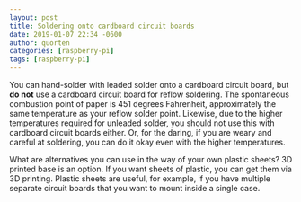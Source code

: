 ```yaml
---
layout: post
title: Soldering onto cardboard circuit boards
date: 2019-01-07 22:34 -0600
author: quorten
categories: [raspberry-pi]
tags: [raspberry-pi]
---
```


You can hand-solder with leaded solder onto a cardboard circuit board,
but **do not** use a cardboard circuit board for reflow soldering.
The spontaneous combustion point of paper is 451 degrees Fahrenheit,
approximately the same temperature as your reflow solder point.
Likewise, due to the higher temperatures required for unleaded solder,
you should not use this with cardboard circuit boards either.  Or, for
the daring, if you are weary and careful at soldering, you can do it
okay even with the higher temperatures.

What are alternatives you can use in the way of your own plastic
sheets?  3D printed base is an option.  If you want sheets of plastic,
you can get them via 3D printing.  Plastic sheets are useful, for
example, if you have multiple separate circuit boards that you want to
mount inside a single case.
